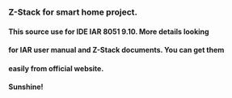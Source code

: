### Z-Stack for smart home project.
#### This source use for IDE IAR 8051 9.10. More details looking 
#### for IAR user manual and Z-Stack documents. You can get them
#### easily from official website.
#### Sunshine!
